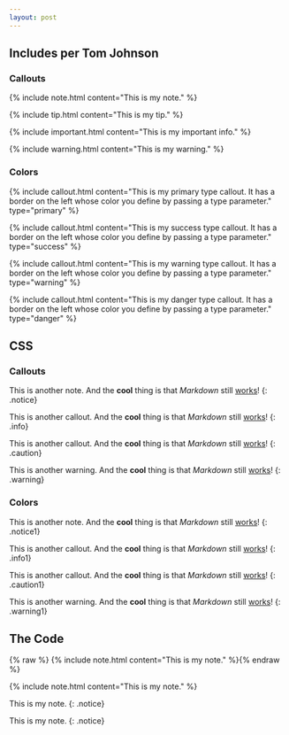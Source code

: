 ```yaml
---
layout: post
---
```


## Includes per Tom Johnson

### Callouts
{% include note.html content="This is my note." %}

{% include tip.html content="This is my tip." %}

{% include important.html content="This is my important info." %}

{% include warning.html content="This is my warning." %}

### Colors
{% include callout.html content="This is my primary type callout. It has a border on the left whose color you define by passing a type parameter." type="primary" %}

{% include callout.html content="This is my success type callout. It has a border on the left whose color you define by passing a type parameter." type="success" %}

{% include callout.html content="This is my warning type callout. It has a border on the left whose color you define by passing a type parameter." type="warning" %}

{% include callout.html content="This is my danger type callout. It has a border on the left whose color you define by passing a type parameter." type="danger" %}

## CSS
### Callouts
This is another note. And the **cool** thing is that *Markdown* still [works](#)!
{: .notice}

This is another callout. And the **cool** thing is that *Markdown* still [works](#)!
{: .info}

This is another callout. And the **cool** thing is that *Markdown* still [works](#)!
{: .caution}

This is another warning. And the **cool** thing is that *Markdown* still [works](#)!
{: .warning}

### Colors
This is another note. And the **cool** thing is that *Markdown* still [works](#)!
{: .notice1}

This is another callout. And the **cool** thing is that *Markdown* still [works](#)!
{: .info1}

This is another callout. And the **cool** thing is that *Markdown* still [works](#)!
{: .caution1}

This is another warning. And the **cool** thing is that *Markdown* still [works](#)!
{: .warning1}

## The Code

{% raw %} {% include note.html content="This is my note." %}{% endraw %}

{% include note.html content="This is my note." %}

This is my note. {: .notice}

This is my note. 
{: .notice}
